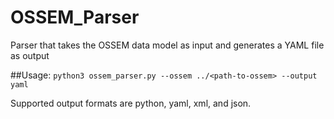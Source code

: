 # OSSEM_Parser
Parser that takes the OSSEM data model as input and generates a YAML file as output


##Usage:
```python3 ossem_parser.py --ossem ../<path-to-ossem> --output yaml```

Supported output formats are python, yaml, xml, and json.
